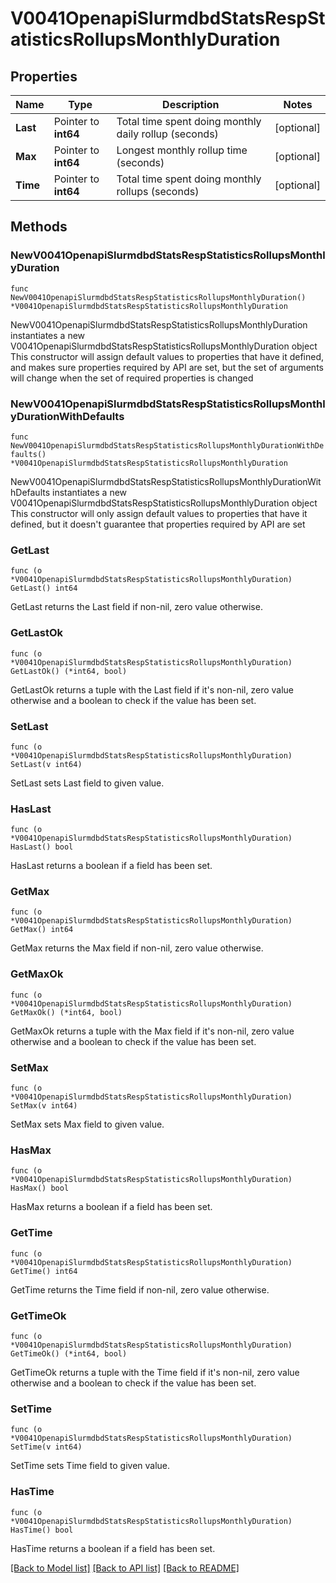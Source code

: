 # V0041OpenapiSlurmdbdStatsRespStatisticsRollupsMonthlyDuration

## Properties

Name | Type | Description | Notes
------------ | ------------- | ------------- | -------------
**Last** | Pointer to **int64** | Total time spent doing monthly daily rollup (seconds) | [optional] 
**Max** | Pointer to **int64** | Longest monthly rollup time (seconds) | [optional] 
**Time** | Pointer to **int64** | Total time spent doing monthly rollups (seconds) | [optional] 

## Methods

### NewV0041OpenapiSlurmdbdStatsRespStatisticsRollupsMonthlyDuration

`func NewV0041OpenapiSlurmdbdStatsRespStatisticsRollupsMonthlyDuration() *V0041OpenapiSlurmdbdStatsRespStatisticsRollupsMonthlyDuration`

NewV0041OpenapiSlurmdbdStatsRespStatisticsRollupsMonthlyDuration instantiates a new V0041OpenapiSlurmdbdStatsRespStatisticsRollupsMonthlyDuration object
This constructor will assign default values to properties that have it defined,
and makes sure properties required by API are set, but the set of arguments
will change when the set of required properties is changed

### NewV0041OpenapiSlurmdbdStatsRespStatisticsRollupsMonthlyDurationWithDefaults

`func NewV0041OpenapiSlurmdbdStatsRespStatisticsRollupsMonthlyDurationWithDefaults() *V0041OpenapiSlurmdbdStatsRespStatisticsRollupsMonthlyDuration`

NewV0041OpenapiSlurmdbdStatsRespStatisticsRollupsMonthlyDurationWithDefaults instantiates a new V0041OpenapiSlurmdbdStatsRespStatisticsRollupsMonthlyDuration object
This constructor will only assign default values to properties that have it defined,
but it doesn't guarantee that properties required by API are set

### GetLast

`func (o *V0041OpenapiSlurmdbdStatsRespStatisticsRollupsMonthlyDuration) GetLast() int64`

GetLast returns the Last field if non-nil, zero value otherwise.

### GetLastOk

`func (o *V0041OpenapiSlurmdbdStatsRespStatisticsRollupsMonthlyDuration) GetLastOk() (*int64, bool)`

GetLastOk returns a tuple with the Last field if it's non-nil, zero value otherwise
and a boolean to check if the value has been set.

### SetLast

`func (o *V0041OpenapiSlurmdbdStatsRespStatisticsRollupsMonthlyDuration) SetLast(v int64)`

SetLast sets Last field to given value.

### HasLast

`func (o *V0041OpenapiSlurmdbdStatsRespStatisticsRollupsMonthlyDuration) HasLast() bool`

HasLast returns a boolean if a field has been set.

### GetMax

`func (o *V0041OpenapiSlurmdbdStatsRespStatisticsRollupsMonthlyDuration) GetMax() int64`

GetMax returns the Max field if non-nil, zero value otherwise.

### GetMaxOk

`func (o *V0041OpenapiSlurmdbdStatsRespStatisticsRollupsMonthlyDuration) GetMaxOk() (*int64, bool)`

GetMaxOk returns a tuple with the Max field if it's non-nil, zero value otherwise
and a boolean to check if the value has been set.

### SetMax

`func (o *V0041OpenapiSlurmdbdStatsRespStatisticsRollupsMonthlyDuration) SetMax(v int64)`

SetMax sets Max field to given value.

### HasMax

`func (o *V0041OpenapiSlurmdbdStatsRespStatisticsRollupsMonthlyDuration) HasMax() bool`

HasMax returns a boolean if a field has been set.

### GetTime

`func (o *V0041OpenapiSlurmdbdStatsRespStatisticsRollupsMonthlyDuration) GetTime() int64`

GetTime returns the Time field if non-nil, zero value otherwise.

### GetTimeOk

`func (o *V0041OpenapiSlurmdbdStatsRespStatisticsRollupsMonthlyDuration) GetTimeOk() (*int64, bool)`

GetTimeOk returns a tuple with the Time field if it's non-nil, zero value otherwise
and a boolean to check if the value has been set.

### SetTime

`func (o *V0041OpenapiSlurmdbdStatsRespStatisticsRollupsMonthlyDuration) SetTime(v int64)`

SetTime sets Time field to given value.

### HasTime

`func (o *V0041OpenapiSlurmdbdStatsRespStatisticsRollupsMonthlyDuration) HasTime() bool`

HasTime returns a boolean if a field has been set.


[[Back to Model list]](../README.md#documentation-for-models) [[Back to API list]](../README.md#documentation-for-api-endpoints) [[Back to README]](../README.md)


